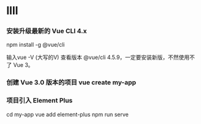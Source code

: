 # llll
### 安装升级最新的 Vue CLI 4.x
npm install -g @vue/cli

输入vue -V (大写的V) 查看版本 @vue/cli 4.5.9，一定要安装新版，不然使用不了 Vue 3。
### 创建 Vue 3.0 版本的项目 vue create my-app

### 项目引入 Element Plus
cd my-app
vue add element-plus
npm run serve
